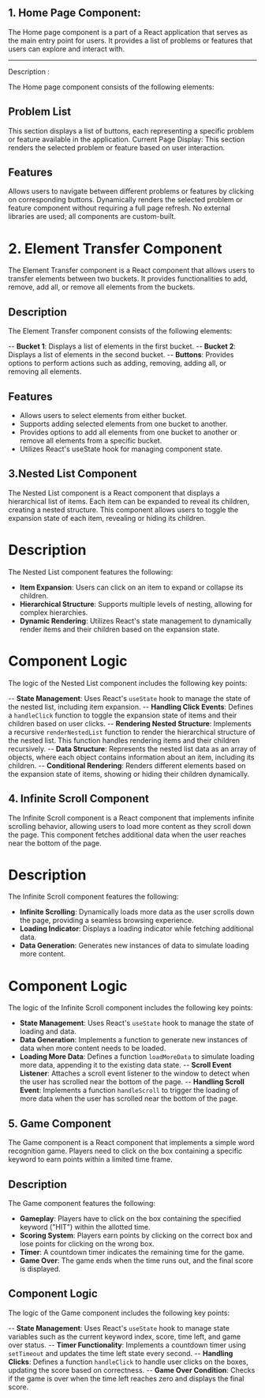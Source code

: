  ##  1. Home Page Component:

The Home page component is a part of a React application that serves as the main entry point for users. 
It provides a list of problems or features that users can explore and interact with.
______________________________________________
Description :

The Home page component consists of the following elements:

## Problem List

This section displays a list of buttons, each representing a specific problem or feature available in the application.
Current Page Display: This section renders the selected problem or feature based on user interaction.
 ## Features 
Allows users to navigate between different problems or features by clicking on corresponding buttons.
Dynamically renders the selected problem or feature component without requiring a full page refresh.
No external libraries are used; all components are custom-built.

# 2. Element Transfer Component

The Element Transfer component is a React component that allows users to transfer elements between two buckets. It provides functionalities to add, remove, add all, or remove all elements from the buckets.

## Description

The Element Transfer component consists of the following elements:

-- **Bucket 1**: Displays a list of elements in the first bucket.
-- **Bucket 2**: Displays a list of elements in the second bucket.
-- **Buttons**: Provides options to perform actions such as adding, removing, adding all, or removing all elements.

## Features

- Allows users to select elements from either bucket.
- Supports adding selected elements from one bucket to another.
- Provides options to add all elements from one bucket to another or remove all elements from a specific bucket.
- Utilizes React's useState hook for managing component state.

## 3.Nested List Component

The Nested List component is a React component that displays a hierarchical list of items. Each item can be expanded to reveal its children, creating a nested structure. This component allows users to toggle the expansion state of each item, revealing or hiding its children.

# Description

The Nested List component features the following:

- **Item Expansion**: Users can click on an item to expand or collapse its children.
- **Hierarchical Structure**: Supports multiple levels of nesting, allowing for complex hierarchies.
- **Dynamic Rendering**: Utilizes React's state management to dynamically render items and their children based on the expansion state.

# Component Logic

The logic of the Nested List component includes the following key points:

-- **State Management**: Uses React's `useState` hook to manage the state of the nested list, including item expansion.
-- **Handling Click Events**: Defines a `handleClick` function to toggle the expansion state of items and their children based on user clicks.
-- **Rendering Nested Structure**: Implements a recursive `renderNestedList` function to render the hierarchical structure of the nested list. This function handles rendering items and their children recursively.
-- **Data Structure**: Represents the nested list data as an array of objects, where each object contains information about an item, including its children.
-- **Conditional Rendering**: Renders different elements based on the expansion state of items, showing or hiding their children dynamically.

## 4. Infinite Scroll Component

The Infinite Scroll component is a React component that implements infinite scrolling behavior, allowing users to load more content as they scroll down the page. This component fetches additional data when the user reaches near the bottom of the page.

# Description

The Infinite Scroll component features the following:

- **Infinite Scrolling**: Dynamically loads more data as the user scrolls down the page, providing a seamless browsing experience.
- **Loading Indicator**: Displays a loading indicator while fetching additional data.
- **Data Generation**: Generates new instances of data to simulate loading more content.

# Component Logic

The logic of the Infinite Scroll component includes the following key points:

- **State Management**: Uses React's `useState` hook to manage the state of loading and data.
-  **Data Generation**: Implements a function to generate new instances of data when more content needs to be loaded.
- **Loading More Data**: Defines a function `loadMoreData` to simulate loading more data, appending it to the existing data state.
-- **Scroll Event Listener**: Attaches a scroll event listener to the window to detect when the user has scrolled near the bottom of the page.
-- **Handling Scroll Event**: Implements a function `handleScroll` to trigger the loading of more data when the user has scrolled near the bottom of the page.
  
 ## 5. Game Component

The Game component is a React component that implements a simple word recognition game. Players need to click on the box containing a specific keyword to earn points within a limited time frame.

## Description

The Game component features the following:

- **Gameplay**: Players have to click on the box containing the specified keyword ("HIT") within the allotted time.
- **Scoring System**: Players earn points by clicking on the correct box and lose points for clicking on the wrong box.
- **Timer**: A countdown timer indicates the remaining time for the game.
- **Game Over**: The game ends when the time runs out, and the final score is displayed.

## Component Logic

The logic of the Game component includes the following key points:

-- **State Management**: Uses React's `useState` hook to manage state variables such as the current keyword index, score, time left, and game over status.
-- **Timer Functionality**: Implements a countdown timer using `setTimeout` and updates the time left state every second.
-- **Handling Clicks**: Defines a function `handleClick` to handle user clicks on the boxes, updating the score based on correctness.
-- **Game Over Condition**: Checks if the game is over when the time left reaches zero and displays the final score.

